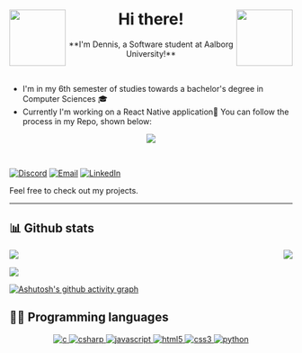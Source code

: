 <!--INFO CARD-->
<h1 align="center">
<img src="https://media3.giphy.com/media/QLjDyhP2G9vKtQgziv/giphy.gif" height="100" align="left" />
Hi there!
<img src="https://media2.giphy.com/media/wTnwd842YQwN2Ki3hY/giphy.gif?cid=790b7611da802879a171e68b339dd12a52127be2c7b974b7&rid=giphy.gif&ct=sf" height="100" align="right" />
</h1>


<p align="center">
  **I'm Dennis, a Software student at Aalborg University!**
</p>
<br/>

- I'm in my 6th semester of studies towards a bachelor's degree in Computer Sciences :mortar_board:
- Currently I'm working on a React Native application:iphone: You can follow the process in my Repo, shown below: 
<div align="center">
 <a href="https://github.com/denn4617/SpotBuddy">
  <img align="center" src="https://github-readme-stats.vercel.app/api/pin/?username=denn4617&repo=SpotBuddy&theme=gruvbox&bg_color=0d1117" />
 </a>
</div>

&nbsp;
<!--CONTACT-->
[![Discord](https://img.shields.io/badge/Discord-252422.svg?style=for-the-badge&logo=discord)](https://discordapp.com/users/352501722226098177/)
[![Email](https://img.shields.io/badge/Email-252422.svg?style=for-the-badge&logo=gmail)](mailto:dkilia19@student.aau.dk)
[![LinkedIn](https://img.shields.io/badge/LinkedIn-252422.svg?style=for-the-badge&logo=linkedin&logoColor=blue)](https://www.linkedin.com/in/dennis-kilic-2353441b4/)

Feel free to check out my projects.


<hr>
<!--GITHUB STATS-->

## 📊 Github stats

<img align="left" src="https://github-readme-stats.vercel.app/api?username=denn4617&count_private=true&include_all_commits=true&show_icons=true&hide_border=true&bg_color=0d1117&theme=gruvbox"/>


<img align="right" src="https://github-readme-stats.vercel.app/api/top-langs/?username=denn4617&layout=compact&card_width=250&hide_border=true&bg_color=0d1117&theme=gruvbox"/> <br>
 
<img align="center" src="https://github-readme-streak-stats.herokuapp.com/?user=denn4617&theme=gruvbox&hide_border=true&background=0d1117" />

[![Ashutosh's github activity graph](https://activity-graph.herokuapp.com/graph?username=denn4617&theme=gruvbox&bg_color=0d1117&hide_border=true)](https://activity-graph.herokuapp.com/graph?username=denn4617&theme=gruvbox&bg_color=0d1117&hide_border=true)

</div>


<!--LANGUAGES-->
## 👨‍💻 Programming languages
<p align="center">
  <!--C-->
  <a href="https://www.cprogramming.com/" target="_blank"> 
    <img src="https://img.shields.io/badge/C%20programming-A8B9CC.svg?style=for-the-badge&logo=c&logoColor=white"
      alt="c"/>
  </a>
 <!--CSHARP-->
 <a href="https://docs.microsoft.com/en-us/dotnet/csharp/" target="_blank"> 
    <img src="https://img.shields.io/badge/Csharp-228B22.svg?style=for-the-badge&logo=csharp&logoColor=black"
      alt="csharp"/>
 </a>
  <!--JAVASCRIPT-->
  <a href="https://developer.mozilla.org/en-US/docs/Web/JavaScript" target="_blank"> 
    <img src="https://img.shields.io/badge/Javascript-F7DF1E.svg?style=for-the-badge&logo=javascript&logoColor=black"
      alt="javascript"/> 
  </a>
  <!--HTML-->
  <a href="https://www.w3.org/html/" target="_blank"> 
    <img src="https://img.shields.io/badge/html-E34F26.svg?style=for-the-badge&logo=html5&logoColor=white"
      alt="html5"/> 
  </a>
  <!--CSS-->
  <a href="https://www.w3schools.com/css/" target="_blank">
    <img src="https://img.shields.io/badge/css-1572B6.svg?style=for-the-badge&logo=css3&logoColor=white"
      alt="css3"/>
  </a>
  <a href="https://www.python.org" target="_blank"> 
    <img src="https://img.shields.io/badge/Python-3776ab.svg?style=for-the-badge&logo=python&logoColor=black"
      alt="python"/>
  </a>
</p>
